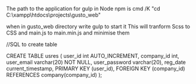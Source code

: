 The path to the application for gulp in Node npm is
cmd /K "cd C:\xampp\htdocs\projects\gusto_web"

when in gusto_web directory write gulp to start it
This will tranform Scss to CSS and main.js to main.min.js and minimise them


//SQL to create table

CREATE TABLE usres (
    user_id int AUTO_INCREMENT,
    company_id int,
    user_email varchar(20) NOT NULL,
    user_password varchar(20),
    reg_date current_timestamp,
    PRIMARY KEY (user_id),
    FOREIGN KEY (company_id) REFERENCES company(company_id)
);
